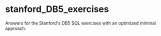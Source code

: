 # stanford_DB5_exercises
Answers for the Stanford's DB5 SQL exercises with an optimized minimal approach.

